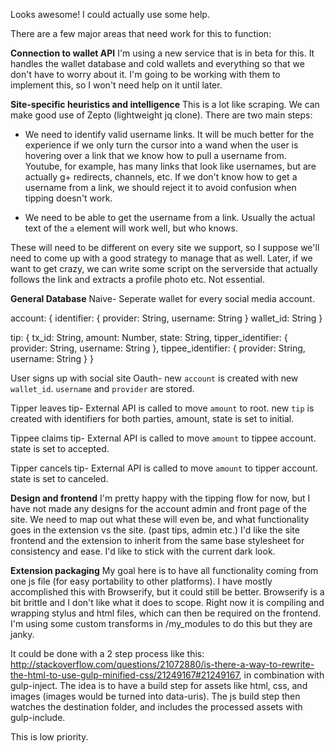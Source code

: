 Looks awesome! I could actually use some help.

There are a few major areas that need work for this to function: 

**Connection to wallet API**
I'm using a new service that is in beta for this. It handles the wallet database and cold wallets and everything so that we don't have to worry about it. I'm going to be working with them to implement this, so I won't need help on it until later.

**Site-specific heuristics and intelligence**
This is a lot like scraping. We can make good use of Zepto (lightweight jq clone). There are two main steps:

- We need to identify valid username links. It will be much better for the experience if we only turn the cursor into a wand when the user is hovering over a link that we know how to pull a username from. Youtube, for example, has many links that look like usernames, but are actually g+ redirects, channels, etc. If we don't know how to get a username from a link, we should reject it to avoid confusion when tipping doesn't work.

- We need to be able to get the username from a link. Usually the actual text of the `a` element will work well, but who knows.

These will need to be different on every site we support, so I suppose we'll need to come up with a good strategy to manage that as well. Later, if we want to get crazy, we can write some script on the serverside that actually follows the link and extracts a profile photo etc. Not essential.

**General Database**
Naive- Seperate wallet for every social media account.

account: {
  identifier: {
    provider: String,
    username: String
  }
  wallet_id: String
}

tip: {
  tx_id: String,
  amount: Number,
  state: String,
  tipper_identifier: {
    provider: String,
    username: String
  },
  tippee_identifier: {
    provider: String,
    username: String
  }
}

User signs up with social site Oauth- new `account` is created with new `wallet_id`. `username` and `provider` are stored.

Tipper leaves tip- External API is called to move `amount` to root. new `tip` is created with identifiers for both parties, amount, state is set to initial. 

Tippee claims tip- External API is called to move `amount` to tippee account. state is set to accepted.

Tipper cancels tip-  External API is called to move `amount` to tipper account. state is set to canceled.



**Design and frontend**
I'm pretty happy with the tipping flow for now, but I have not made any designs for the account admin and front page of the site. We need to map out what these will even be, and what functionality goes in the extension vs the site. (past tips, admin etc.) I'd like the site frontend and the extension to inherit from the same base stylesheet for consistency and ease. I'd like to stick with the current dark look.



**Extension packaging**
My goal here is to have all functionality coming from one js file (for easy portability to other platforms). I have mostly accomplished this with Browserify, but it could still be better. Browserify is a bit brittle and I don't like what it does to scope. Right now it is compiling and wrapping stylus and html files, which can then be required on the frontend. I'm using some custom transforms in /my_modules to do this but they are janky.

It could be done with a 2 step process like this: http://stackoverflow.com/questions/21072880/is-there-a-way-to-rewrite-the-html-to-use-gulp-minified-css/21249167#21249167, in combination with gulp-inject. The idea is to have a build step for assets like html, css, and images (images would be turned into data-uris). The js build step then watches the destination folder, and includes the processed assets with gulp-include.

This is low priority.